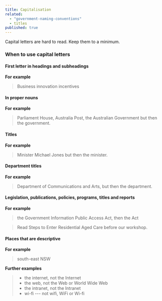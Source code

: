 ```yaml
---
title: Capitalisation
related:
  - "government-naming-conventions"
  - titles
published: true
---
```


Capital letters are hard to read. Keep them to a minimum.

### When to use capital letters

#### First letter in headings and subheadings

**For example**

> Business innovation incentives

#### In proper nouns

**For example**

> Parliament House, Australia Post, the Australian Government but then the government.

#### Titles

**For example**

> Minister Michael Jones but then the minister.

#### Department titles

**For example**

> Department of Communications and Arts, but then the department.

#### Legislation, publications, policies, programs, titles and reports

**For example**

> the Government Information Public Access Act, then the Act

> Read Steps to Enter Residential Aged Care before our workshop.

#### Places that are descriptive

**For example**

> south-east NSW

**Further examples**

> - the internet, not the Internet
> - the web, not the Web or World Wide Web
> - the intranet, not the Intranet
> - wi-fi --- not wifi, WiFi or Wi-fi
